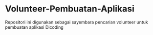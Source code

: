 # Volunteer-Pembuatan-Aplikasi
Repositori ini digunakan sebagai sayembara pencarian volunteer untuk pembuatan aplikasi Dicoding
